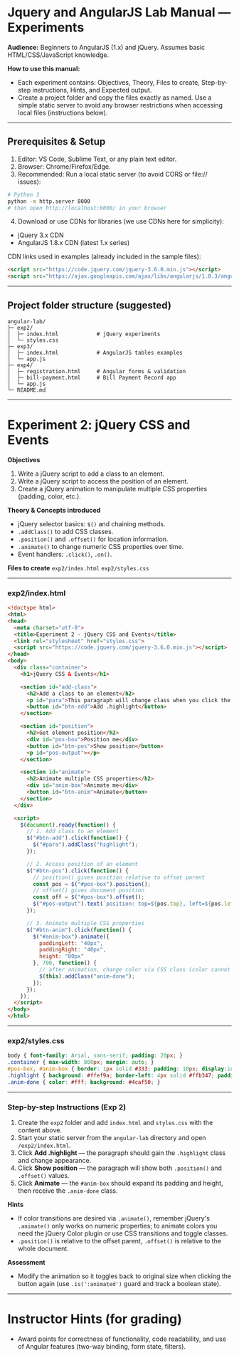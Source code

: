 # Jquery and AngularJS Lab Manual — Experiments 

**Audience:** Beginners to AngularJS (1.x) and jQuery. Assumes basic HTML/CSS/JavaScript knowledge.

**How to use this manual:**

* Each experiment contains: Objectives, Theory, Files to create, Step-by-step instructions, Hints, and Expected output.
* Create a project folder and copy the files exactly as named. Use a simple static server to avoid any browser restrictions when accessing local files (instructions below).

---

## Prerequisites & Setup

1. Editor: VS Code, Sublime Text, or any plain text editor.
2. Browser: Chrome/Firefox/Edge.
3. Recommended: Run a local static server (to avoid CORS or file:// issues):

```bash
# Python 3
python -m http.server 8000
# then open http://localhost:8000/ in your browser
```

4. Download or use CDNs for libraries (we use CDNs here for simplicity):

* jQuery 3.x CDN
* AngularJS 1.8.x CDN (latest 1.x series)

CDN links used in examples (already included in the sample files):

```html
<script src="https://code.jquery.com/jquery-3.6.0.min.js"></script>
<script src="https://ajax.googleapis.com/ajax/libs/angularjs/1.8.3/angular.min.js"></script>
```

---

## Project folder structure (suggested)

```
angular-lab/
├─ exp2/
│  ├─ index.html            # jQuery experiments
│  └─ styles.css
├─ exp3/
│  ├─ index.html            # AngularJS tables examples
│  └─ app.js
├─ exp4/
│  ├─ registration.html     # Angular forms & validation
│  ├─ bill-payment.html     # Bill Payment Record app
│  └─ app.js
└─ README.md
```

---

# Experiment 2: jQuery CSS and Events

**Objectives**

1. Write a jQuery script to add a class to an element.
2. Write a jQuery script to access the position of an element.
3. Create a jQuery animation to manipulate multiple CSS properties (padding, color, etc.).

**Theory & Concepts introduced**

* jQuery selector basics: `$()` and chaining methods.
* `.addClass()` to add CSS classes.
* `.position()` and `.offset()` for location information.
* `.animate()` to change numeric CSS properties over time.
* Event handlers: `.click()`, `.on()`.

**Files to create**
`exp2/index.html`
`exp2/styles.css`

---

### exp2/index.html

```html
<!doctype html>
<html>
<head>
  <meta charset="utf-8">
  <title>Experiment 2 - jQuery CSS and Events</title>
  <link rel="stylesheet" href="styles.css">
  <script src="https://code.jquery.com/jquery-3.6.0.min.js"></script>
</head>
<body>
  <div class="container">
    <h1>jQuery CSS & Events</h1>

    <section id="add-class">
      <h2>Add a class to an element</h2>
      <p id="para">This paragraph will change class when you click the button.</p>
      <button id="btn-add">Add .highlight</button>
    </section>

    <section id="position">
      <h2>Get element position</h2>
      <div id="pos-box">Position me</div>
      <button id="btn-pos">Show position</button>
      <p id="pos-output"></p>
    </section>

    <section id="animate">
      <h2>Animate multiple CSS properties</h2>
      <div id="anim-box">Animate me</div>
      <button id="btn-anim">Animate</button>
    </section>
  </div>

  <script>
    $(document).ready(function() {
      // 1. Add class to an element
      $("#btn-add").click(function() {
        $("#para").addClass("highlight");
      });

      // 2. Access position of an element
      $("#btn-pos").click(function() {
        // position() gives position relative to offset parent
        const pos = $("#pos-box").position();
        // offset() gives document position
        const off = $("#pos-box").offset();
        $("#pos-output").text(`position: top=${pos.top}, left=${pos.left}  |  offset: top=${off.top.toFixed(1)}, left=${off.left.toFixed(1)}`);
      });

      // 3. Animate multiple CSS properties
      $("#btn-anim").click(function() {
        $("#anim-box").animate({
          paddingLeft: "40px",
          paddingRight: "40px",
          height: "80px"
        }, 700, function() {
          // after animation, change color via CSS class (color cannot be animated via jQuery animate without plugin)
          $(this).addClass("anim-done");
        });
      });
    });
  </script>
</body>
</html>
```

---

### exp2/styles.css

```css
body { font-family: Arial, sans-serif; padding: 20px; }
.container { max-width: 800px; margin: auto; }
#pos-box, #anim-box { border: 1px solid #333; padding: 10px; display:inline-block; margin:10px 0; }
.highlight { background: #ffef9a; border-left: 4px solid #ffb347; padding: 6px; }
.anim-done { color: #fff; background: #4caf50; }
```

---

### Step-by-step Instructions (Exp 2)

1. Create the `exp2` folder and add `index.html` and `styles.css` with the content above.
2. Start your static server from the `angular-lab` directory and open `/exp2/index.html`.
3. Click **Add .highlight** — the paragraph should gain the `.highlight` class and change appearance.
4. Click **Show position** — the paragraph will show both `.position()` and `.offset()` values.
5. Click **Animate** — the `#anim-box` should expand its padding and height, then receive the `.anim-done` class.

**Hints**

* If color transitions are desired via `.animate()`, remember jQuery's `.animate()` only works on numeric properties; to animate colors you need the jQuery Color plugin or use CSS transitions and toggle classes.
* `.position()` is relative to the offset parent, `.offset()` is relative to the whole document.

**Assessment**

* Modify the animation so it toggles back to original size when clicking the button again (use `.is(':animated')` guard and track a boolean state).

---


# Instructor Hints (for grading)

* Award points for correctness of functionality, code readability, and use of Angular features (two-way binding, form state, filters).


